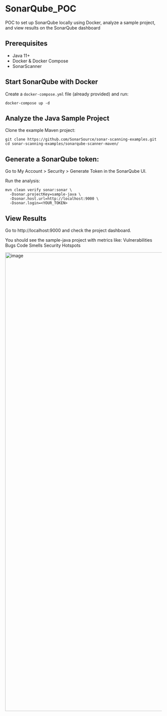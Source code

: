 # SonarQube_POC
POC to set up SonarQube locally using Docker, analyze a sample project, and view results on the SonarQube dashboard

## Prerequisites
- Java 11+
- Docker & Docker Compose
- SonarScanner

## Start SonarQube with Docker

Create a `docker-compose.yml` file (already provided) and run:
```
docker-compose up -d
```

## Analyze the Java Sample Project

Clone the example Maven project:
```
git clone https://github.com/SonarSource/sonar-scanning-examples.git
cd sonar-scanning-examples/sonarqube-scanner-maven/
```

## Generate a SonarQube token:

Go to My Account > Security > Generate Token in the SonarQube UI.

Run the analysis:
```
mvn clean verify sonar:sonar \
  -Dsonar.projectKey=sample-java \
  -Dsonar.host.url=http://localhost:9000 \
  -Dsonar.login=<YOUR_TOKEN>
```

## View Results
Go to http://localhost:9000 and check the project dashboard.

You should see the sample-java project with metrics like:
Vulnerabilities
Bugs
Code Smells
Security Hotspots



<img width="1470" alt="image" src="https://github.com/user-attachments/assets/8d2450a7-c964-4874-873d-a404c33183ec" />

